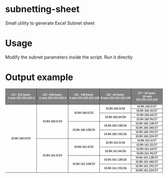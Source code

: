 # subnetting-sheet
Small utility to generate Excel Subnet sheet

# Usage

Modify the subnet parameters inside the script. Run it directly



# Output example

![image-20220812144034918](README.assets/image-20220812144034918.png)
